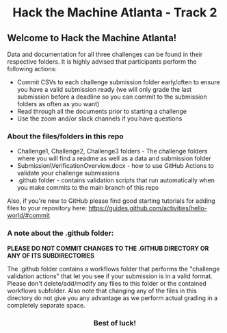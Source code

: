 <center>
  <h1>
    Hack the Machine Atlanta - Track 2
  </h1>
</center>

<h2> Welcome to Hack the Machine Atlanta! </h2>

Data and documentation for all three challenges can be found in their respective folders. It is highly advised that participants perform the following actions:

  * Commit CSVs to each challenge submission folder early/often to ensure you have a valid submission ready (we will only grade the last submission before a deadline so you can commit to the submission folders as often as you want)
  * Read through all the documents prior to starting a challenge
  * Use the zoom and/or slack channels if you have questions

<h3> About the files/folders in this repo </h3>

  * Challenge1, Challenge2, Challenge3 folders - The challenge folders where you will find a readme as well as a data and submission folder
  * Submission\VerificationOverview.docx - how to use GitHub Actions to validate your challenge submissions
  * .github folder - contains validation scripts that run automatically when you make commits to the main branch of this repo


Also, if you're new to GitHub please find good starting tutorials for adding files to your repository here: https://guides.github.com/activities/hello-world/#commit

<h3> A note about the .github folder: </h3>

<b> PLEASE DO NOT COMMIT CHANGES TO THE .GITHUB DIRECTORY OR ANY OF ITS SUBDIRECTORIES </b>

The .github folder contains a workflows folder that performs the "challenge validation actions" that let you see if your submission is in a valid format. Please don't delete/add/modify any files to this folder or the contained workflows subfolder. Also note that changing any of the files in this directory do not give you any advantage as we perform actual grading in a completely separate space.

<center>
  <h3>
    <b>
      Best of luck!
    <b>
  </h3>
</center>
